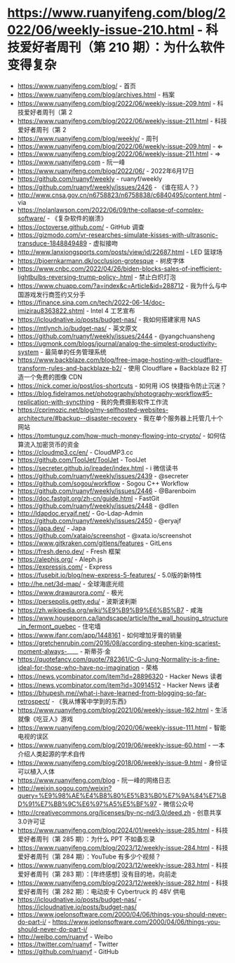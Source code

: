 # https://www.ruanyifeng.com/blog/2022/06/weekly-issue-210.html - 科技爱好者周刊（第 210 期）：为什么软件变得复杂

- https://www.ruanyifeng.com/blog/ - 首页
- https://www.ruanyifeng.com/blog/archives.html - 档案
- https://www.ruanyifeng.com/blog/2022/06/weekly-issue-209.html - 科技爱好者周刊（第 2
- https://www.ruanyifeng.com/blog/2022/06/weekly-issue-211.html - 科技爱好者周刊（第 2
- https://www.ruanyifeng.com/blog/weekly/ - 周刊
- https://www.ruanyifeng.com/blog/2022/06/weekly-issue-209.html - ⇐
- https://www.ruanyifeng.com/blog/2022/06/weekly-issue-211.html - ⇒
- https://www.ruanyifeng.com - 阮一峰
- https://www.ruanyifeng.com/blog/2022/06/ - 2022年6月17日
- https://github.com/ruanyf/weekly - ruanyf/weekly
- https://github.com/ruanyf/weekly/issues/2426 - 《谁在招人？》
- http://www.cnsa.gov.cn/n6758823/n6758838/c6840495/content.html - via
- https://nolanlawson.com/2022/06/09/the-collapse-of-complex-software/ - 《复杂软件的崩溃》
- https://octoverse.github.com/ - GitHub 调查
- https://gizmodo.com/vr-researches-simulate-kisses-with-ultrasonic-transduce-1848849489 - 虚拟接吻
- http://www.lanxiongsports.com/posts/view/id/22687.html - LED 篮球场
- https://bjoernkarmann.dk/occlusion-grotesque - 树皮字体
- https://www.cnbc.com/2022/04/26/biden-blocks-sales-of-inefficient-lightbulbs-reversing-trump-policy-.html - 禁止白炽灯泡
- https://www.chuapp.com/?a=index&c=Article&id=288712 - 我为什么与中国游戏发行商签约又分手
- https://finance.sina.com.cn/tech/2022-06-14/doc-imizirau8363822.shtml - Intel 4 工艺宣布
- https://icloudnative.io/posts/budget-nas/ - 我如何搭建家用 NAS
- https://mtlynch.io/budget-nas/ - 英文原文
- https://github.com/ruanyf/weekly/issues/2444 - @yangchuansheng
- https://ugmonk.com/blogs/journal/analog-the-simplest-productivity-system - 最简单的任务管理系统
- https://www.backblaze.com/blog/free-image-hosting-with-cloudflare-transform-rules-and-backblaze-b2/ - 使用 Cloudflare + Backblaze B2 打造一个免费的图像 CDN
- https://nick.comer.io/post/ios-shortcuts - 如何用 iOS 快捷指令防止沉迷？
- https://blog.fidelramos.net/photography/photography-workflow#5-replication-with-syncthing - 我的免费摄影软件工作流
- https://cprimozic.net/blog/my-selfhosted-websites-architecture/#backup--disaster-recovery - 我在单个服务器上托管几十个网站
- https://tomtunguz.com/how-much-money-flowing-into-crypto/ - 如何估算流入加密货币的资金
- https://cloudmp3.cc/en/ - CloudMP3.cc
- https://github.com/ToolJet/ToolJet - ToolJet
- https://secreter.github.io/ireader/index.html - i 微信读书
- https://github.com/ruanyf/weekly/issues/2439 - @secreter
- https://github.com/sogou/workflow - Sogou C++ Workflow
- https://github.com/ruanyf/weekly/issues/2446 - @Barenboim
- https://doc.fastgit.org/zh-cn/guide.html - FastGit
- https://github.com/ruanyf/weekly/issues/2448 - @dllen
- http://ldapdoc.eryajf.net/ - Go-Ldap-Admin
- https://github.com/ruanyf/weekly/issues/2450 - @eryajf
- https://japa.dev/ - Japa
- https://github.com/xataio/screenshot - @xata.io/screenshot
- https://www.gitkraken.com/gitlens/features - GitLens
- https://fresh.deno.dev/ - Fresh 框架
- https://alephjs.org/ - Aleph.js
- https://expressjs.com/ - Express
- https://fusebit.io/blog/new-express-5-features/ - 5.0版的新特性
- http://he.net/3d-map/ - 全球海底光缆
- https://www.drawaurora.com/ - 极光
- https://persepolis.getty.edu/ - 波斯波利斯
- https://zh.wikipedia.org/wiki/%E9%B9%B9%E6%B5%B7 - 咸海
- https://www.houseporn.ca/landscape/article/the_wall_housing_structure_in_fermont_quebec - 住宅墙
- https://www.ifanr.com/app/1448161 - 如何增加牙膏的销量
- https://gretchenrubin.com/2016/08/according-stephen-king-scariest-moment-always-____ - 斯蒂芬·金
- https://quotefancy.com/quote/782361/C-G-Jung-Normality-is-a-fine-ideal-for-those-who-have-no-imagination - 荣格
- https://news.ycombinator.com/item?id=28896320 - Hacker News 读者
- https://news.ycombinator.com/item?id=30914512 - Hacker News 读者
- https://bhupesh.me//what-i-have-learned-from-blogging-so-far-retrospect/ - 《我从博客中学到的东西》
- https://www.ruanyifeng.com/blog/2021/06/weekly-issue-162.html - 生活就像《吃豆人》游戏
- https://www.ruanyifeng.com/blog/2020/06/weekly-issue-111.html - 智能电视的误区
- https://www.ruanyifeng.com/blog/2019/06/weekly-issue-60.html - 一本介绍人类起源的学术自传
- https://www.ruanyifeng.com/blog/2018/06/weekly-issue-9.html - 身份证可以植入人体
- https://www.ruanyifeng.com/blog - 阮一峰的网络日志
- http://weixin.sogou.com/weixin?query=%E9%98%AE%E4%B8%80%E5%B3%B0%E7%9A%84%E7%BD%91%E7%BB%9C%E6%97%A5%E5%BF%97 - 微信公众号
- http://creativecommons.org/licenses/by-nc-nd/3.0/deed.zh - 创意共享3.0许可证
- https://www.ruanyifeng.com/blog/2024/01/weekly-issue-285.html - 科技爱好者周刊（第 285 期）：为什么 PPT 不如备忘录
- https://www.ruanyifeng.com/blog/2023/12/weekly-issue-284.html - 科技爱好者周刊（第 284 期）：YouTube 有多少个视频？
- https://www.ruanyifeng.com/blog/2023/12/weekly-issue-283.html - 科技爱好者周刊（第 283 期）：[年终感想] 没有目的地，向前走
- https://www.ruanyifeng.com/blog/2023/12/weekly-issue-282.html - 科技爱好者周刊（第 282 期）：电动皮卡 Cybertruck 的 48V 供电
- https://icloudnative.io/posts/budget-nas/ - https://icloudnative.io/posts/budget-nas/
- https://www.joelonsoftware.com/2000/04/06/things-you-should-never-do-part-i/ - https://www.joelonsoftware.com/2000/04/06/things-you-should-never-do-part-i/
- http://weibo.com/ruanyf - Weibo
- https://twitter.com/ruanyf - Twitter
- https://github.com/ruanyf - GitHub